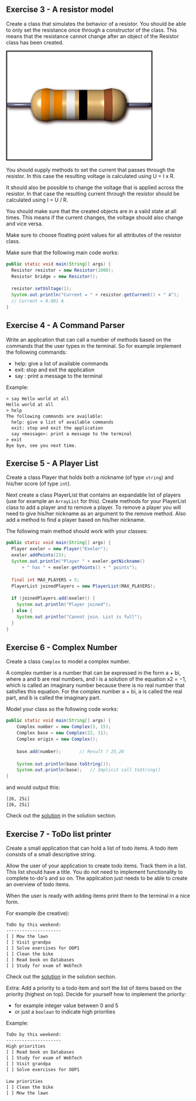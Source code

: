 ## Exercise 3 - A resistor model

Create a class that simulates the behavior of a resistor. You should be able
to only set the resistance once through a constructor of the class. This means that
the resistance cannot change after an object of the Resistor class has been created.

![Resistor](img/resistor.jpg)

You should supply methods to set the current that passes through the resistor.
In this case the resulting voltage is calculated using U = I x R.

It should also be possible to change the voltage that is applied across the resistor.
In that case the resulting current through the resistor should be calculated using
I = U / R.

You should make sure that the created objects are in a valid state at all times. This
means if the current changes, the voltage should also change and vice versa.

Make sure to choose floating point values for all attributes of the resistor class.

Make sure that the following main code works:

```java
public static void main(String[] args) {
  Resistor resistor = new Resistor(1000);
  Resistor bridge = new Resistor();

  resistor.setVoltage(1);
  System.out.println("Current = " + resistor.getCurrent() + " A");
  // Current = 0.001 A
}
```

## Exercise 4 - A Command Parser

Write an application that can call a number of methods based on the commands that the user types in the terminal. So for example implement the following commands:

* help: give a list of available commands
* exit: stop and exit the application
* say <message>: print a message to the terminal

Example:

```text
> say Hello world at all
Hello world at all
> help
The following commands are available:
  help: give a list of available commands
  exit: stop and exit the application
  say <message>: print a message to the terminal
> exit
Bye bye, see you next time.
```

## Exercise 5 - A Player List

Create a class Player that holds both a nickname (of type `string`) and his/her score (of type `int`).

Next create a class PlayerList that contains an expandable list of players (use for example an `ArrayList` for this). Create methods for your PlayerList class to add a player and to remove a player. To remove a player you will need to give his/her nickname as an argument to the remove method. Also add a method to find a player based on his/her nickname.

The following main method should work with your classes:
```java
public static void main(String[] args) {
  Player exeler = new Player("Exeler");
  exeler.addPoints(23);
  System.out.println("Player " + exeler.getNickname()
      + " has " + exeler.getPoints() + " points");

  final int MAX_PLAYERS = 5;
  PlayerList joinedPlayers = new PlayerList(MAX_PLAYERS);

  if (joinedPlayers.add(exeler)) {
    System.out.println("Player joined");
  } else {
    System.out.println("Cannot join. List is full");
  }
}
```

## Exercise 6 - Complex Number

Create a class `Complex` to model a complex number.

A complex number is a number that can be expressed in the form a + bi, where a and b are real numbers, and i is a solution of the equation x2 = −1, which is called an imaginary number because there is no real number that satisfies this equation. For the complex number a + bi, a is called the real part, and b is called the imaginary part.

Model your class so the following code works:

```java
public static void main(String[] args) {
    Complex number = new Complex(3, 15);
    Complex base = new Complex(22, 11);
    Complex origin = new Complex();

    base.add(number);       // Result ? 25,26

    System.out.println(base.toString());
    System.out.println(base);   // Implicit call toString()
}
```

and would output this:

```text
[26, 25i]
[26, 25i]
```

Check out the [solution](../creating_own_classes/solutions.md#exercise-6---complex-number) in the solution section.

## Exercise 7 - ToDo list printer

Create a small application that can hold a list of todo items. A todo item consists of a small descriptive string.

Allow the user of your application to create todo items. Track them in a list. This list should have a title. You do not need to implement functionality to complete to-do's and so on. The application just needs to be able to create an overview of todo items.

When the user is ready with adding items print them to the terminal in a nice form.

For example (be creative):
```text
ToDo by this weekend:
---------------------
[ ] Mow the lawn
[ ] Visit grandpa
[ ] Solve exercises for OOP1
[ ] Clean the bike
[ ] Read book on Databases
[ ] Study for exam of WebTech
```

Check out the [solution](../creating_own_classes/solutions.md#exercise-7---todo-list-printer) in the solution section.

Extra:
Add a priority to a todo item and sort the list of items based on the priority (highest on top). Decide for yourself how to implement the priority:
* for example integer value between 0 and 5
* or just a `boolean` to indicate high priorities

Example:
```text
ToDo by this weekend:
---------------------
High priorities
[ ] Read book on Databases
[ ] Study for exam of WebTech
[ ] Visit grandpa
[ ] Solve exercises for OOP1

Low priorities
[ ] Clean the bike
[ ] Mow the lawn
```
